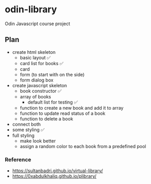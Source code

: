# odin-library
Odin Javascript course project


## Plan
- create html skeleton
    - basic layout ✅
    - card list for books ✅
    - card 
    - form (to start with on the side)
    - form dialog box
- create javascript skeleton
    - book constructor ✅
    - array of books
        - default list for testing ✅
    - function to create a new book and add it to array
    - function to update read status of a book
    - function to delete a book
- connect both
- some styling ✅
- full styling
    - make look better
    - assign a random color to each book from a predefined pool
    

### Reference
- https://sultanbadri.github.io/virtual-library/
- https://0xabdulkhaliq.github.io/plibrary/
